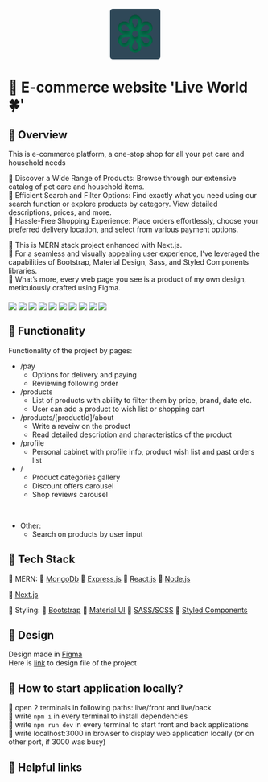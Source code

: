 <p align="center">
  <a href='https://github.com/bbuukk/gra'><img src="front/public/logo.svg" width="100" align="middle"></a>
</p>

<!--HOW TO WRITE COOL README FILE TUTORIAL https://www.freecodecamp.org/news/how-to-write-a-good-readme-file/-->
#  🛒 E-commerce website 'Live World🍀'
## 🔷 Overview
This is e-commerce platform, a one-stop shop for all your pet care and household needs

🔸 Discover a Wide Range of Products: Browse through our extensive catalog of pet care and household items.<br>
🔸 Efficient Search and Filter Options: Find exactly what you need using our search function or explore products by category. View detailed descriptions, prices, and more.<br>
🔸 Hassle-Free Shopping Experience: Place orders effortlessly, choose your preferred delivery location, and select from various payment options.<br>

🔹 This is MERN stack project enhanced with Next.js.<br>
🔹 For a seamless and visually appealing user experience, I’ve leveraged the capabilities of Bootstrap, Material Design, Sass, and Styled Components libraries.<br>
🔹 What’s more, every web page you see is a product of my own design, meticulously crafted using Figma.<br>


<a href='https://nextjs.org/'><img src='https://img.shields.io/badge/Next-black?style=for-the-badge&logo=next.js&logoColor=white' align='middle'></a>
<a href='https://reactjs.org/'><img src='https://img.shields.io/badge/react-%2320232a.svg?style=for-the-badge&logo=react&logoColor=%2361DAFB' align='middle'></a>
<a href='https://redux.js.org/'><img src='https://img.shields.io/badge/redux-%23593d88.svg?style=for-the-badge&logo=redux&logoColor=white' align='middle'></a>
<a href='https://www.mongodb.com/'><img src='https://img.shields.io/badge/MongoDB-%234ea94b.svg?style=for-the-badge&logo=mongodb&logoColor=white' align='middle'></a>
<a href='https://expressjs.com/'><img src='https://img.shields.io/badge/express.js-%23404d59.svg?style=for-the-badge&logo=express&logoColor=%2361DAFB' align='middle'></a>
<a href='https://nodejs.org/'><img src='https://img.shields.io/badge/node.js-6DA55F?style=for-the-badge&logo=node.js&logoColor=white' align='middle'></a>
<a href='https://www.javascript.com/'><img src='https://img.shields.io/badge/javascript-%23323330.svg?style=for-the-badge&logo=javascript&logoColor=%23F7DF1E' align='middle'></a>
<a href='https://getbootstrap.com/'><img src='https://img.shields.io/badge/bootstrap-%238511FA.svg?style=for-the-badge&logo=bootstrap&logoColor=white' align='middle'></a>
<a href='https://mui.com/'><img src='https://img.shields.io/badge/MUI-%230081CB.svg?style=for-the-badge&logo=mui&logoColor=white' align='middle'></a>
<a href='https://sass-lang.com/'><img src='https://img.shields.io/badge/SASS-hotpink.svg?style=for-the-badge&logo=SASS&logoColor=white' align='middle'></a>

<!--
    What was your motivation?

        I am builing it as my PET-project to start my career and also because it's a lot of fun.
    
    Why did you build this project?  

        I just wanted to create something, that can hava practical application in the real world.
        E-commerce webstite is exacty what is described by 'real'.
        
    What problem does it solve?

        It just gives clients real comfortability in shopping products they need.
        They can search by input or by category, see detailed description of the product, price, etc.
        Customers can order everything they need in the blick of an eye.

    What did you learn?

        I learned a lot making this website. When i just started i didn't even know html properly.
        Now I have significant knowledge in MERN stack, using no-sql mongoDb, using node.js and express.js creating back-end server and using react for front-end. 
        I also have practiced a lot with bootstrap, sass and mui library. 
        
    What makes your project stand out?
    If your project has a lot of features, consider adding a "Features" section and listing them here.

    Cute looking site, but with functionality of a real shop
-->

## 🔷 Functionality
Functionality of the project by pages: 

- /pay
  - Options for delivery and paying
  - Reviewing following order
- /products
  - List of products with ability to filter them by price, brand, date etc.
  - User can add a product to wish list or shopping cart
- /products/[productId]/about
  - Write a reveiw on the product
  - Read detailed description and characteristics of the product
- /profile
  - Personal cabinet with profile info, product wish list and past orders list
- /
  - Product categories gallery
  - Discount offers carousel
  - Shop reviews carousel 

<br>

- Other:
  - Search on products by user input

## 🔷 Tech Stack

🔹 MERN:
     🔸 [MongoDb](https://www.mongodb.com/)
     🔸 [Express.js](https://expressjs.com/)
     🔸 [React.js](https://react.dev/)
     🔸 [Node.js](https://nodejs.org/en)

🔹 [Next.js](https://nextjs.org/)


🔹 Styling: 
🔸 [Bootstrap](https://getbootstrap.com/)
🔸 [Material UI](https://mui.com/)
🔸 [SASS/SCSS](https://sass-lang.com/)
🔸 [Styled Components](https://styled-components.com/)

<!--
why mern
why bootstrap
whhy mui
why next js-->

## 🔷 Design

Design made in [Figma](figma.com/)<br>
Here is [link](https://www.figma.com/file/Qb3fKAMJmdfCwmsXd3jcSD/Live-world?type=design&node-id=0%3A1&mode=design&t=qYGwGJ9NwCYA879K-1) to design file of the project 

## 🔷 How to start application locally?
🔹 open 2 terminals in following paths: live/front and live/back<br>
🔹 write `npm i` in every terminal to install dependencies<br>
🔹 write `npm run dev` in every terminal to start front and back applications<br>
🔹 write localhost:3000 in browser to display web application locally (or on other port, if 3000 was busy)<br>


## 🔷 Helpful links
